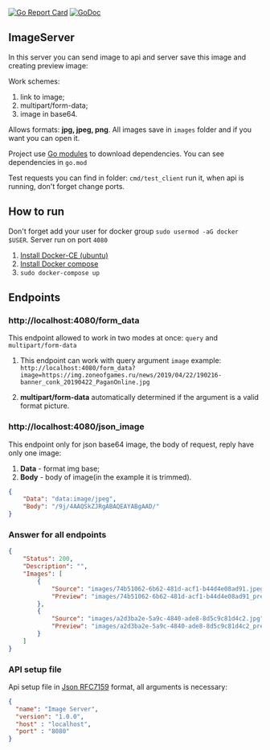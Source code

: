 [![Go Report Card](https://goreportcard.com/badge/github.com/Atluss/ImageServer)](https://goreportcard.com/report/github.com/Atluss/ImageServer)
[![GoDoc](https://godoc.org/github.com/Atluss/ImageServer?status.svg)](https://godoc.org/github.com/Atluss/ImageServer)
## ImageServer

In this server you can send image to api and server save this image and creating preview image:

Work schemes:
1. link to image;
2. multipart/form-data;
3. image in base64.

Allows formats: **jpg, jpeg, png**. All images save in `images` folder and if you want you can open it.

Project use [Go modules](https://github.com/golang/go/wiki/Modules) to download dependencies.
You can see dependencies in `go.mod`

Test requests you can find in folder: `cmd/test_client` run it, when api is running, don't forget change ports.

## How to run

Don't forget add your user for docker group `sudo usermod -aG docker $USER`. Server run on port `4080`

 1. [Install Docker-CE (ubuntu)](https://docs.docker.com/install/linux/docker-ce/ubuntu/)
 2. [Install Docker compose](https://docs.docker.com/compose/install/)
 3. `sudo docker-compose up`

## Endpoints

### http://localhost:4080/form_data

This endpoint allowed to work in two modes at once: `query` and `multipart/form-data`

1. This endpoint can work with query argument `image` example: 
`http://localhost:4080/form_data?image=https://img.zoneofgames.ru/news/2019/04/22/190216-banner_conk_20190422_PaganOnline.jpg`

2. **multipart/form-data** automatically determined if the argument is a valid format picture.

### http://localhost:4080/json_image

This endpoint only for json base64 image, the body of request, reply have only one image:
1. **Data** - format img base;
2. **Body** - body of image(in the example it is trimmed).

```json
{
	"Data": "data:image/jpeg",
	"Body": "/9j/4AAQSkZJRgABAQEAYABgAAD/"
}
```

### Answer for all endpoints
```json
{
    "Status": 200,
    "Description": "",
    "Images": [
        {
            "Source": "images/74b51062-6b62-481d-acf1-b44d4e08ad91.jpeg",
            "Preview": "images/74b51062-6b62-481d-acf1-b44d4e08ad91_preview.jpeg"
        },
        {
            "Source": "images/a2d3ba2e-5a9c-4840-ade8-8d5c9c81d4c2.jpg",
            "Preview": "images/a2d3ba2e-5a9c-4840-ade8-8d5c9c81d4c2_preview.jpg"
        }
    ]
}
```

### API setup file

Api setup file in [Json RFC7159](https://tools.ietf.org/html/rfc7159) format, all arguments is necessary:
```json
{
  "name": "Image Server",
  "version": "1.0.0",
  "host" : "localhost",
  "port" : "8080"
}
```